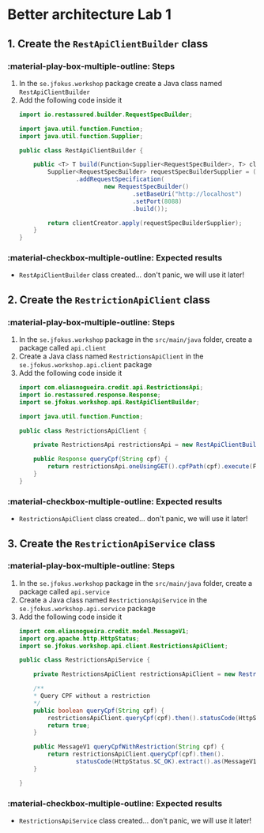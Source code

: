 # Better architecture Lab 1

## 1. Create the `RestApiClientBuilder` class

### :material-play-box-multiple-outline: Steps

1. In the `se.jfokus.workshop` package create a Java class named `RestApiClientBuilder` 
2. Add the following code inside it
    ```java
    import io.restassured.builder.RequestSpecBuilder;

    import java.util.function.Function;
    import java.util.function.Supplier;

    public class RestApiClientBuilder {

        public <T> T build(Function<Supplier<RequestSpecBuilder>, T> clientCreator) {
            Supplier<RequestSpecBuilder> requestSpecBuilderSupplier = () -> new RequestSpecBuilder()
                    .addRequestSpecification(
                            new RequestSpecBuilder()
                                    .setBaseUri("http://localhost")
                                    .setPort(8088)
                                    .build());

            return clientCreator.apply(requestSpecBuilderSupplier);
        }
    }
    ```

### :material-checkbox-multiple-outline: Expected results

  - `RestApiClientBuilder` class created... don't panic, we will use it later!

## 2. Create the `RestrictionApiClient` class

### :material-play-box-multiple-outline: Steps

1. In the `se.jfokus.workshop` package in the `src/main/java` folder, create a package called `api.client`
2. Create a Java class named `RestrictionsApiClient` in the `se.jfokus.workshop.api.client` package
3. Add the following code inside it
    ```java
    import com.eliasnogueira.credit.api.RestrictionsApi;
    import io.restassured.response.Response;
    import se.jfokus.workshop.api.RestApiClientBuilder;

    import java.util.function.Function;

    public class RestrictionsApiClient {

        private RestrictionsApi restrictionsApi = new RestApiClientBuilder().build(RestrictionsApi::restrictions);

        public Response queryCpf(String cpf) {
            return restrictionsApi.oneUsingGET().cpfPath(cpf).execute(Function.identity());
        }
    }
    ```

### :material-checkbox-multiple-outline: Expected results

  - `RestrictionsApiClient` class created... don't panic, we will use it later!


## 3. Create the `RestrictionApiService` class

### :material-play-box-multiple-outline: Steps

1. In the `se.jfokus.workshop` package in the `src/main/java` folder, create a package called `api.service`
2. Create a Java class named `RestrictionsApiService` in the `se.jfokus.workshop.api.service` package
3. Add the following code inside it
    ```java
    import com.eliasnogueira.credit.model.MessageV1;
    import org.apache.http.HttpStatus;
    import se.jfokus.workshop.api.client.RestrictionsApiClient;

    public class RestrictionsApiService {

        private RestrictionsApiClient restrictionsApiClient = new RestrictionsApiClient();

        /**
        * Query CPF without a restriction
        */
        public boolean queryCpf(String cpf) {
            restrictionsApiClient.queryCpf(cpf).then().statusCode(HttpStatus.SC_NOT_FOUND);
            return true;
        }

        public MessageV1 queryCpfWithRestriction(String cpf) {
            return restrictionsApiClient.queryCpf(cpf).then().
                    statusCode(HttpStatus.SC_OK).extract().as(MessageV1.class);
        }

    }
    ```

### :material-checkbox-multiple-outline: Expected results

  - `RestrictionsApiService` class created... don't panic, we will use it later!
